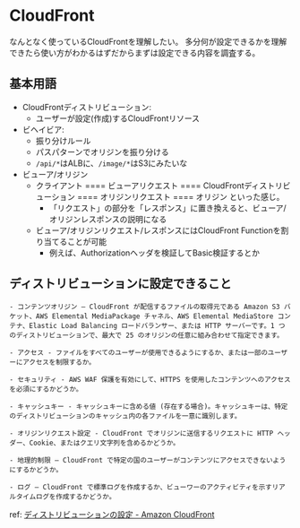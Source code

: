 # CloudFront

なんとなく使っているCloudFrontを理解したい。
多分何が設定できるかを理解できたら使い方がわかるはずだからまずは設定できる内容を調査する。

## 基本用語

- CloudFrontディストリビューション: 
  - ユーザーが設定(作成)するCloudFrontリソース
- ビヘイビア: 
  - 振り分けルール
  - パスパターンでオリジンを振り分ける
  - `/api/*`はALBに、`/image/*`はS3にみたいな
- ビューア/オリジン
  - クライアント ==== ビューアリクエスト ==== CloudFrontディストリビューション ==== オリジンリクエスト ==== オリジン といった感じ。
    - 「リクエスト」の部分を「レスポンス」に置き換えると、ビューア/オリジンレスポンスの説明になる
  - ビューア/オリジンリクエスト/レスポンスにはCloudFront Functionを割り当てることが可能
    - 例えば、Authorizationヘッダを検証してBasic検証するとか

## ディストリビューションに設定できること

```
- コンテンツオリジン — CloudFront が配信するファイルの取得元である Amazon S3 バケット、AWS Elemental MediaPackage チャネル、AWS Elemental MediaStore コンテナ、Elastic Load Balancing ロードバランサー、または HTTP サーバーです。1 つのディストリビューションで、最大で 25 のオリジンの任意に組み合わせて指定できます。

- アクセス - ファイルをすべてのユーザーが使用できるようにするか、または一部のユーザーにアクセスを制限するか。

- セキュリティ - AWS WAF 保護を有効にして、HTTPS を使用したコンテンツへのアクセスを必須にするかどうか。

- キャッシュキー - キャッシュキーに含める値 (存在する場合)。キャッシュキーは、特定のディストリビューションのキャッシュ内の各ファイルを一意に識別します。

- オリジンリクエスト設定 - CloudFront でオリジンに送信するリクエストに HTTP ヘッダー、Cookie、またはクエリ文字列を含めるかどうか。

- 地理的制限 — CloudFront で特定の国のユーザーがコンテンツにアクセスできないようにするかどうか。

- ログ — CloudFront で標準ログを作成するか、ビューワーのアクティビティを示すリアルタイムログを作成するかどうか。
```

ref: [ディストリビューションの設定 - Amazon CloudFront](https://docs.aws.amazon.com/ja_jp/AmazonCloudFront/latest/DeveloperGuide/distribution-working-with.html)

  